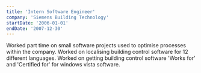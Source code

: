 ```yaml
---
title: 'Intern Software Engineer'
company: 'Siemens Building Technology'
startDate: '2006-01-01'
endDate: '2007-12-30'
---
```


Worked part time on small software projects used to optimise processes within the company. Worked on localising building control software for 12 different languages. Worked on getting building control software 'Works for' and 'Certified for' for windows vista software.
